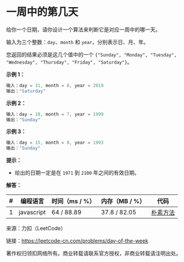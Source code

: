 # 一周中的第几天

给你一个日期，请你设计一个算法来判断它是对应一周中的哪一天。

输入为三个整数：`day`、`month` 和 `year`，分别表示日、月、年。

您返回的结果必须是这几个值中的一个 `{"Sunday", "Monday", "Tuesday", "Wednesday", "Thursday", "Friday", "Saturday"}`。

**示例 1：**

``` javascript
输入：day = 31, month = 8, year = 2019
输出："Saturday"
```

**示例 2：**

``` javascript
输入：day = 18, month = 7, year = 1999
输出："Sunday"
```

**示例 3：**

``` javascript
输入：day = 15, month = 8, year = 1993
输出："Sunday"
```

**提示：**

- 给出的日期一定是在 `1971` 到 `2100` 年之间的有效日期。

**解答：**

**#**|**编程语言**|**时间（ms / %）**|**内存（MB / %）**|**代码**
--|--|--|--|--
1|javascript|64 / 88.89|37.8 / 82.05|[朴素方法](./javascript/ac_v1.js)

来源：力扣（LeetCode）

链接：https://leetcode-cn.com/problems/day-of-the-week

著作权归领扣网络所有。商业转载请联系官方授权，非商业转载请注明出处。

